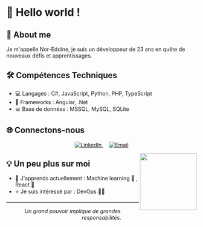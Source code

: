 # 👋 Hello world !

## 🚀 About me 
Je m'appelle Nor-Eddine, je suis un développeur de 23 ans en quête de nouveaux défis et apprentissages. 

## 🛠️ Compétences Techniques
- 💻 Langages : C#, JavaScript, Python, PHP, TypeScript
- 🧰 Frameworks : Angular, .Net
- 📊 Base de données : MSSQL, MySQL, SQLite


## 🌐 Connectons-nous

<p align="center">
  <a href="https://fr.linkedin.com/in/nor-eddine-benkhalifa-8705b4220" target="_blank">
    <img src="https://img.shields.io/badge/LinkedIn-0077B5?style=for-the-badge&logo=linkedin&logoColor=white" alt="LinkedIn" />
  </a>
  &nbsp;&nbsp;&nbsp;
  <a href="mailto:noreddine.bklf@gmail.com">
    <img src="https://img.shields.io/badge/Email-D14836?style=for-the-badge&logo=gmail&logoColor=white" alt="Email" />
  </a>
  
</p>
<img align="right" height="150" src="https://media.tenor.com/vuK8sgM-VLgAAAAM/nagumo-cat.gif"  />


## 💡 Un peu plus sur moi
- 🌱 J'apprends actuellement : Machine learning 🤖 , React 🔬
- ⭐ Je suis intéressé par : DevOps 👨‍💻

---

<p align="center">
  <i>Un grand pouvoir implique de grandes responsabilités.</i>
</p>
